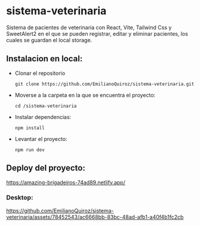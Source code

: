 # sistema-veterinaria
Sistema de pacientes de veterinaria con React, Vite, Tailwind Css y SweetAlert2 en el que se pueden registrar, editar y eliminar pacientes, los cuales se guardan el local storage.

## Instalacion en local:
- Clonar el repositorio
    
      git clone https://github.com/EmilianoQuiroz/sistema-veterinaria.git

- Moverse a la carpeta en la que se encuentra el proyecto:

      cd /sistema-veterinaria
      
- Instalar dependencias: 

      npm install
  
- Levantar el proyecto:

      npm run dev
      
## Deploy del proyecto:

https://amazing-brigadeiros-74ad89.netlify.app/

### Desktop:

https://github.com/EmilianoQuiroz/sistema-veterinaria/assets/78452543/ac6668bb-83bc-48ad-afb1-a40f4b1fc2cb







